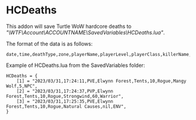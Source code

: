 # HCDeaths
This addon will save Turtle WoW hardcore deaths to *"\WTF\Account\ACCOUNTNAME\SavedVariables\HCDeaths.lua"*.

The format of the data is as follows:

```
date,time,deathType,zone,playerName,playerLevel,playerClass,killerName,killerLevel,killerClass
```

Example of HCDeaths.lua from the SavedVariables folder:

```
HCDeaths = {
	[1] = "2023/03/31,17:24:11,PVE,Elwynn Forest,Tents,10,Rogue,Mangy Wolf,5,NPC",
	[2] = "2023/03/31,17:24:37,PVP,Elwynn Forest,Tents,10,Rogue,Strongwind,60,Warrior",
	[3] = "2023/03/31,17:25:35,PVE,Elwynn Forest,Tents,10,Rogue,Natural Causes,nil,ENV",
}
```
